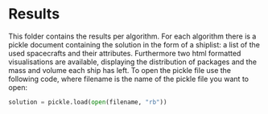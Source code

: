 # Results

This folder contains the results per algorithm. For each algorithm there is a pickle document containing the solution in the form of a shiplist: a list of the used spacecrafts and their attributes. Furthermore two html formatted visualisations are available, displaying the distribution of packages and the mass and volume each ship has left. To open the pickle file use the following code, where filename is the name of the pickle file you want to open:

```python
solution = pickle.load(open(filename, "rb"))
```
